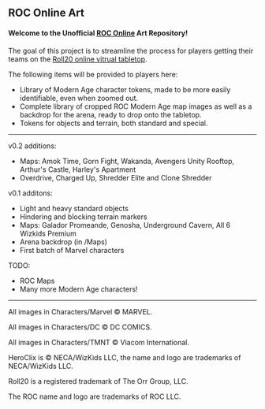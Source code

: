 ## ROC Online Art

#### Welcome to the Unofficial [ROC Online](https://roc.ionsuite.com/) Art Repository!

The goal of this project is to streamline the process for players getting their teams on the [Roll20 online vitrual tabletop](https://roll20.net/).

The following items will be provided to players here:
* Library of Modern Age character tokens, made to be more easily identifiable, even when zoomed out.
* Complete library of cropped ROC Modern Age map images as well as a backdrop for the arena, ready to drop onto the tabletop.
* Tokens for objects and terrain, both standard and special.

---

v0.2 additions:
* Maps: Amok Time, Gorn Fight, Wakanda, Avengers Unity Rooftop, Arthur's Castle, Harley's Apartment
* Overdrive, Charged Up, Shredder Elite and Clone Shredder

v0.1 additons:
* Light and heavy standard objects
* Hindering and blocking terrain markers
* Maps: Galador Promeande, Genosha, Underground Cavern, All 6 Wizkids Premium
* Arena backdrop (in /Maps)
* First batch of Marvel characters

TODO:
* ROC Maps
* Many more Modern Age characters!

---

All images in Characters/Marvel © MARVEL.

All images in Characters/DC © DC COMICS.

All images in Characters/TMNT © Viacom International.

HeroClix is © NECA/WizKids LLC, the name and logo are trademarks of NECA/WizKids LLC.

Roll20 is a registered trademark of The Orr Group, LLC.

The ROC name and logo are trademarks of ROC LLC.
